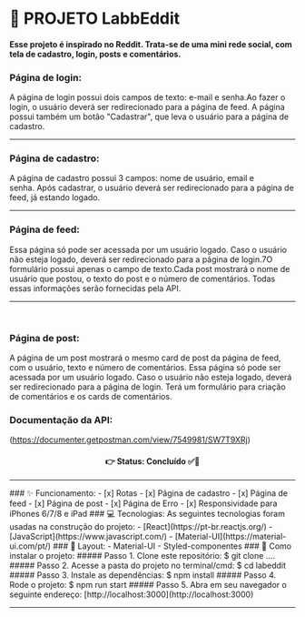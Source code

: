 #  📌 PROJETO LabbEddit
#### Esse projeto é inspirado no Reddit. Trata-se de uma mini rede social, com tela de cadastro, login, posts e comentários.

### Página de login:  

A página de login possui dois campos de texto: e-mail e senha.Ao fazer o login, o usuário deverá ser redirecionado para a página de feed. A página possui também um botão "Cadastrar", que leva o usuário para a página de cadastro. 
<hr />

### Página de cadastro:
A página de cadastro possui 3 campos: nome de usuário, email e senha. Após cadastrar, o usuário deverá ser redirecionado para a página de feed, já estando logado.
<hr />

### Página de feed:
Essa página só pode ser acessada por um usuário logado. Caso o usuário não esteja logado, deverá ser redirecionado para a página de login.7O formulário possui apenas o campo de texto.Cada post mostrará o nome de usuário que postou, o texto do post e o número de comentários. Todas essas informações serão fornecidas pela API. 
<hr /> 

### Página de post:
A página de um post mostrará o mesmo card de post da página de feed, com o usuário, texto e número de comentários. Essa página só pode ser acessada por um usuário logado. Caso o usuário não esteja logado, deverá ser redirecionado para a página de login. Terá um formulário para criação de comentários e os cards de comentários.

### Documentação da API:

(https://documenter.getpostman.com/view/7549981/SW7T9XRj) 
<h4 align='center'>
👉 Status: Concluído ✅👏
</h4>
<hr />
### ✨ Funcionamento:
- [x] Rotas
- [x] Página de cadastro
- [x] Página de feed
- [x] Página de post
- [x] Página de Erro
- [x] Responsividade para iPhones 6/7/8 e iPad
### 💻 Tecnologias:
As seguintes tecnologias foram usadas na construção do projeto:
- [React](https://pt-br.reactjs.org/)
- [JavaScript](https://www.javascript.com/)
- [Material-UI](https://material-ui.com/pt/)
### 🎨 Layout:
- Material-UI
- Styled-componentes
### 📂 Como instalar o projeto:
##### Passo 1. Clone este repositório:
$ git clone ....
##### Passo 2. Acesse a pasta do projeto no terminal/cmd:
$ cd labeddit
##### Passo 3. Instale as dependências:
$ npm install
##### Passo 4. Rode o projeto:
$ npm run start
##### Passo 5. Abra em seu navegador o seguinte endereço: [http://localhost:3000](http://localhost:3000)

<hr />
